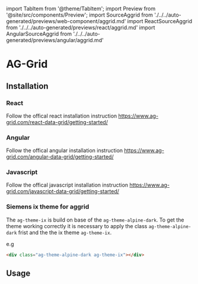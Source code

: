 import TabItem from '@theme/TabItem';
import Preview from '@site/src/components/Preview';
import SourceAggrid from './../../auto-generated/previews/web-component/aggrid.md'
import ReactSourceAggrid from './../../auto-generated/previews/react/aggrid.md'
import AngularSourceAggrid from './../../auto-generated/previews/angular/aggrid.md'

# AG-Grid

## Installation

### React

Follow the offical react installation instruction https://www.ag-grid.com/react-data-grid/getting-started/

### Angular

Follow the offical angular installation instruction https://www.ag-grid.com/angular-data-grid/getting-started/

### Javascript

Follow the offical javascript installation instruction https://www.ag-grid.com/javascript-data-grid/getting-started/

### Siemens ix theme for aggrid

The `ag-theme-ix` is build on base of the `ag-theme-alpine-dark`. To get the theme working correctly it is
necessary to apply the class `ag-theme-alpine-dark` frist and the the ix theme `ag-theme-ix`.

e.g

```html
<div class="ag-theme-alpine-dark ag-theme-ix"></div>
```

## Usage

<Preview name="aggrid" height="16rem">
  <TabItem value="javascript">
    <SourceAggrid />
  </TabItem>
  <TabItem value="react">
    <ReactSourceAggrid />
  </TabItem>
  <TabItem value="angular">
    <AngularSourceAggrid />
  </TabItem>
</Preview>
